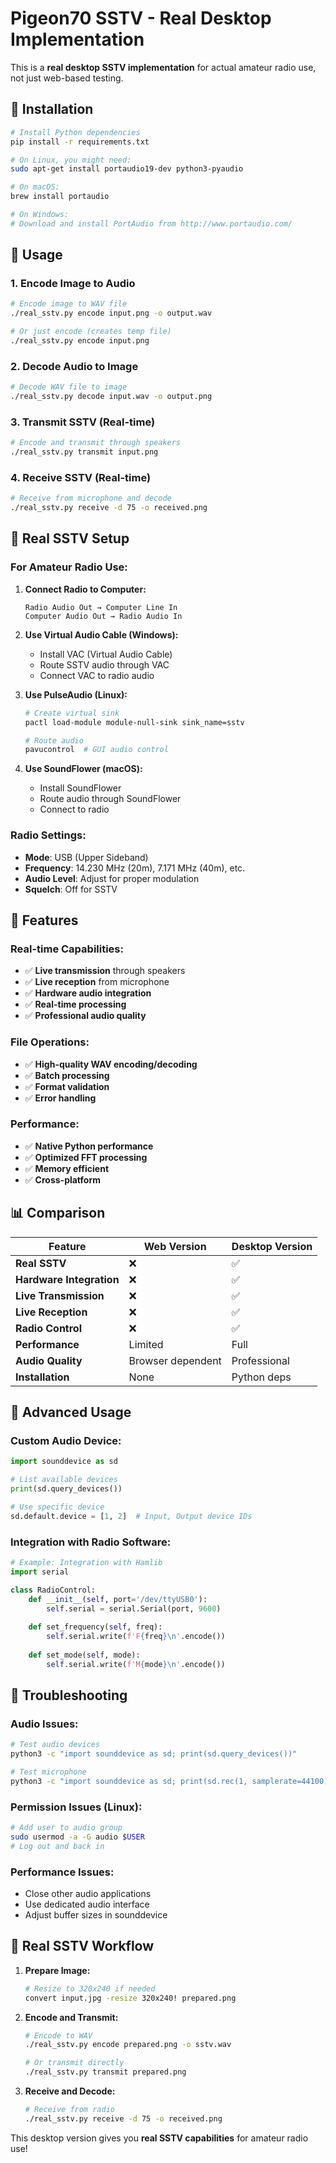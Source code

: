 # Pigeon70 SSTV - Real Desktop Implementation

This is a **real desktop SSTV implementation** for actual amateur radio use, not just web-based testing.

## 🚀 **Installation**

```bash
# Install Python dependencies
pip install -r requirements.txt

# On Linux, you might need:
sudo apt-get install portaudio19-dev python3-pyaudio

# On macOS:
brew install portaudio

# On Windows:
# Download and install PortAudio from http://www.portaudio.com/
```

## 📡 **Usage**

### **1. Encode Image to Audio**
```bash
# Encode image to WAV file
./real_sstv.py encode input.png -o output.wav

# Or just encode (creates temp file)
./real_sstv.py encode input.png
```

### **2. Decode Audio to Image**
```bash
# Decode WAV file to image
./real_sstv.py decode input.wav -o output.png
```

### **3. Transmit SSTV (Real-time)**
```bash
# Encode and transmit through speakers
./real_sstv.py transmit input.png
```

### **4. Receive SSTV (Real-time)**
```bash
# Receive from microphone and decode
./real_sstv.py receive -d 75 -o received.png
```

## 🔧 **Real SSTV Setup**

### **For Amateur Radio Use:**

1. **Connect Radio to Computer:**
   ```
   Radio Audio Out → Computer Line In
   Computer Audio Out → Radio Audio In
   ```

2. **Use Virtual Audio Cable (Windows):**
   - Install VAC (Virtual Audio Cable)
   - Route SSTV audio through VAC
   - Connect VAC to radio audio

3. **Use PulseAudio (Linux):**
   ```bash
   # Create virtual sink
   pactl load-module module-null-sink sink_name=sstv
   
   # Route audio
   pavucontrol  # GUI audio control
   ```

4. **Use SoundFlower (macOS):**
   - Install SoundFlower
   - Route audio through SoundFlower
   - Connect to radio

### **Radio Settings:**
- **Mode**: USB (Upper Sideband)
- **Frequency**: 14.230 MHz (20m), 7.171 MHz (40m), etc.
- **Audio Level**: Adjust for proper modulation
- **Squelch**: Off for SSTV

## 🎯 **Features**

### **Real-time Capabilities:**
- ✅ **Live transmission** through speakers
- ✅ **Live reception** from microphone
- ✅ **Hardware audio integration**
- ✅ **Real-time processing**
- ✅ **Professional audio quality**

### **File Operations:**
- ✅ **High-quality WAV encoding/decoding**
- ✅ **Batch processing**
- ✅ **Format validation**
- ✅ **Error handling**

### **Performance:**
- ✅ **Native Python performance**
- ✅ **Optimized FFT processing**
- ✅ **Memory efficient**
- ✅ **Cross-platform**

## 📊 **Comparison**

| Feature | Web Version | Desktop Version |
|---------|-------------|-----------------|
| **Real SSTV** | ❌ | ✅ |
| **Hardware Integration** | ❌ | ✅ |
| **Live Transmission** | ❌ | ✅ |
| **Live Reception** | ❌ | ✅ |
| **Radio Control** | ❌ | ✅ |
| **Performance** | Limited | Full |
| **Audio Quality** | Browser dependent | Professional |
| **Installation** | None | Python deps |

## 🔧 **Advanced Usage**

### **Custom Audio Device:**
```python
import sounddevice as sd

# List available devices
print(sd.query_devices())

# Use specific device
sd.default.device = [1, 2]  # Input, Output device IDs
```

### **Integration with Radio Software:**
```python
# Example: Integration with Hamlib
import serial

class RadioControl:
    def __init__(self, port='/dev/ttyUSB0'):
        self.serial = serial.Serial(port, 9600)
    
    def set_frequency(self, freq):
        self.serial.write(f'F{freq}\n'.encode())
    
    def set_mode(self, mode):
        self.serial.write(f'M{mode}\n'.encode())
```

## 🚨 **Troubleshooting**

### **Audio Issues:**
```bash
# Test audio devices
python3 -c "import sounddevice as sd; print(sd.query_devices())"

# Test microphone
python3 -c "import sounddevice as sd; print(sd.rec(1, samplerate=44100))"
```

### **Permission Issues (Linux):**
```bash
# Add user to audio group
sudo usermod -a -G audio $USER
# Log out and back in
```

### **Performance Issues:**
- Close other audio applications
- Use dedicated audio interface
- Adjust buffer sizes in sounddevice

## 📡 **Real SSTV Workflow**

1. **Prepare Image:**
   ```bash
   # Resize to 320x240 if needed
   convert input.jpg -resize 320x240! prepared.png
   ```

2. **Encode and Transmit:**
   ```bash
   # Encode to WAV
   ./real_sstv.py encode prepared.png -o sstv.wav
   
   # Or transmit directly
   ./real_sstv.py transmit prepared.png
   ```

3. **Receive and Decode:**
   ```bash
   # Receive from radio
   ./real_sstv.py receive -d 75 -o received.png
   ```

This desktop version gives you **real SSTV capabilities** for amateur radio use!
